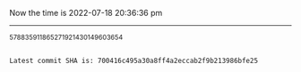 Now the time is 2022-07-18 20:36:36 pm

---

<small>578835911865271921430149603654</small>

```txt

Latest commit SHA is: 700416c495a30a8ff4a2eccab2f9b213986bfe25
```
